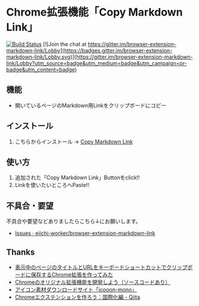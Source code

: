 Chrome拡張機能「Copy Markdown Link」
===
[![Build Status](https://travis-ci.org/eiichi-worker/browser-extension-markdown-link.svg?branch=master)](https://travis-ci.org/eiichi-worker/browser-extension-markdown-link) [![Join the chat at https://gitter.im/browser-extension-markdown-link/Lobby](https://badges.gitter.im/browser-extension-markdown-link/Lobby.svg)](https://gitter.im/browser-extension-markdown-link/Lobby?utm_source=badge&utm_medium=badge&utm_campaign=pr-badge&utm_content=badge)

機能
---
- 開いているページのMarkdown用Linkをクリップボードにコピー

インストール
---
1. こちらからインストール → [Copy Markdown Link](https://chrome.google.com/webstore/detail/copy-markdown-link/aagldhajnlablfkankpookoabndalnbi?hl=ja&gl=JP)


使い方
---
1. 追加された「Copy Markdown Link」Buttonをclick!!
1. Linkを使いたいところへPaste!!

不具合・要望
---
不具合や要望などありましたらこちら↓にお願いします。
- [Issues · eiichi-worker/browser-extension-markdown-link](https://github.com/eiichi-worker/browser-extension-markdown-link/issues)

Thanks
---
- [表示中のページのタイトルとURLをキーボードショートカットでクリップボードに保存するChrome拡張を作ってみた](https://qiita.com/satake_masaki/items/def09ca51731efa2826f)
- [Chromeのオリジナル拡張機能を開発しよう（ソースコードあり）](https://liginc.co.jp/web/tool/browser/163575)
- [アイコン素材ダウンロードサイト「icooon-mono」](http://icooon-mono.com/)
- [Chromeエクステンションを作ろう：国際化編 - Qiita](https://qiita.com/dhun/items/59707eeb2dc38d3a7a99)
